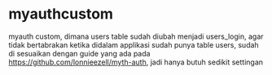 # myauthcustom
myauth custom, dimana users table sudah diubah menjadi users_login, agar tidak bertabrakan ketika didalam applikasi sudah punya table users, sudah di sesuaikan dengan guide yang ada pada https://github.com/lonnieezell/myth-auth, jadi hanya butuh sedikit settingan
